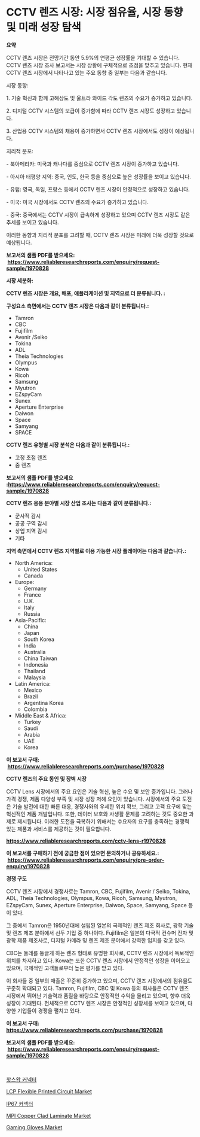 <p><h1>CCTV 렌즈 시장: 시장 점유율, 시장 동향 및 미래 성장 탐색</h1></p><p><strong>요약</strong></p>
<p><p>CCTV 렌즈 시장은 전망기간 동안 5.9%의 연평균 성장률을 기대할 수 있습니다. CCTV 렌즈 시장 조사 보고서는 시장 상황에 구체적으로 초점을 맞추고 있습니다. 현재 CCTV 렌즈 시장에서 나타나고 있는 주요 동향 중 일부는 다음과 같습니다.</p><p>시장 동향:</p><p>1. 기술 혁신과 함께 고해상도 및 울트라 와이드 각도 렌즈의 수요가 증가하고 있습니다.</p><p>2. 디지털 CCTV 시스템의 보급이 증가함에 따라 CCTV 렌즈 시장도 성장하고 있습니다.</p><p>3. 산업용 CCTV 시스템의 채용이 증가하면서 CCTV 렌즈 시장에서도 성장이 예상됩니다.</p><p>지리적 분포:</p><p>- 북아메리카: 미국과 캐나다를 중심으로 CCTV 렌즈 시장이 증가하고 있습니다.</p><p>- 아시아 태평양 지역: 중국, 인도, 한국 등을 중심으로 높은 성장률을 보이고 있습니다.</p><p>- 유럽: 영국, 독일, 프랑스 등에서 CCTV 렌즈 시장이 안정적으로 성장하고 있습니다.</p><p>- 미국: 미국 시장에서도 CCTV 렌즈의 수요가 증가하고 있습니다.</p><p>- 중국: 중국에서는 CCTV 시장이 급속하게 성장하고 있으며 CCTV 렌즈 시장도 같은 추세를 보이고 있습니다.</p><p>이러한 동향과 지리적 분포를 고려할 때, CCTV 렌즈 시장은 미래에 더욱 성장할 것으로 예상됩니다.</p></p>
<p><strong>보고서의 샘플 PDF를 받으세요: &nbsp;<a href="https://www.reliableresearchreports.com/enquiry/request-sample/1970828">https://www.reliableresearchreports.com/enquiry/request-sample/1970828</a></strong></p>
<p><strong>시장 세분화:</strong></p>
<p><strong> CCTV 렌즈 시장은 개요, 배포, 애플리케이션 및 지역으로 더 분류됩니다. :</strong></p>
<p><strong>구성요소 측면에서는 CCTV 렌즈 시장은 다음과 같이 분류됩니다.:</strong></p>
<p><ul><li>Tamron</li><li>CBC</li><li>Fujifilm</li><li>Avenir /Seiko</li><li>Tokina</li><li>ADL</li><li>Theia Technologies</li><li>Olympus</li><li>Kowa</li><li>Ricoh</li><li>Samsung</li><li>Myutron</li><li>EZspyCam</li><li>Sunex</li><li>Aperture Enterprise</li><li>Daiwon</li><li>Space</li><li>Samyang</li><li>SPACE</li></ul></p>
<p><strong> CCTV 렌즈 유형별 시장 분석은 다음과 같이 분류됩니다.:</strong></p>
<p><ul><li>고정 초점 렌즈</li><li>줌 렌즈</li></ul></p>
<p><strong>보고서의 샘플 PDF를 받으세요 :<a href="https://www.reliableresearchreports.com/enquiry/request-sample/1970828">https://www.reliableresearchreports.com/enquiry/request-sample/1970828</a></strong></p>
<p><strong> CCTV 렌즈 응용 분야별 시장 산업 조사는 다음과 같이 분류됩니다.:</strong></p>
<p><ul><li>군사적 감시</li><li>공공 구역 감시</li><li>상업 지역 감시</li><li>기타</li></ul></p>
<p><strong>지역 측면에서 CCTV 렌즈 지역별로 이용 가능한 시장 플레이어는 다음과 같습니다.:</strong></p>
<p><ul>
    <li>
        North America:
        <ul>
            <li>United States</li>
            <li>Canada</li>
        </ul>
    </li>
    <li>
        Europe:
        <ul>
            <li>Germany</li>
            <li>France</li>
            <li>U.K.</li>
            <li>Italy</li>
            <li>Russia</li>
        </ul>
    </li>
    <li>
        Asia-Pacific:
        <ul>
            <li>China</li>
            <li>Japan</li>
            <li>South Korea</li>
            <li>India</li>
            <li>Australia</li>
            <li>China Taiwan</li>
            <li>Indonesia</li>
            <li>Thailand</li>
            <li>Malaysia</li>
        </ul>
    </li>
    <li>
        Latin America:
        <ul>
            <li>Mexico</li>
            <li>Brazil</li>
            <li>Argentina Korea</li>
            <li>Colombia</li>
        </ul>
    </li>
    <li>
        Middle East & Africa:
        <ul>
            <li>Turkey</li>
            <li>Saudi</li>
            <li>Arabia</li>
            <li>UAE</li>
            <li>Korea</li>
        </ul>
    </li>
    </ul></p>
<p><strong>이 보고서 구매: &nbsp;<a href="https://www.reliableresearchreports.com/purchase/1970828">https://www.reliableresearchreports.com/purchase/1970828</a></strong></p>
<p><strong>CCTV 렌즈의 주요 동인 및 장벽 시장</strong></p>
<p><p>CCTV Lens 시장에서의 주요 요인은 기술 혁신, 높은 수요 및 보안 증가입니다. 그러나 가격 경쟁, 제품 다양성 부족 및 시장 성장 저해 요인이 있습니다. 시장에서의 주요 도전은 기술 발전에 대한 빠른 대응, 경쟁사와의 우세한 위치 확보, 그리고 고객 요구에 맞는 혁신적인 제품 개발입니다. 또한, 데이터 보호와 사생활 문제를 고려하는 것도 중요한 과제로 제시됩니다. 이러한 도전을 극복하기 위해서는 수요자의 요구를 충족하는 경쟁력 있는 제품과 서비스를 제공하는 것이 필요합니다.</p></p>
<p><strong><a href="https://www.reliableresearchreports.com/cctv-lens-r1970828">https://www.reliableresearchreports.com/cctv-lens-r1970828</a></strong></p>
<p><strong>이 보고서를 구매하기 전에 궁금한 점이 있으면 문의하거나 공유하세요.: &nbsp;<a href="https://www.reliableresearchreports.com/enquiry/pre-order-enquiry/1970828">https://www.reliableresearchreports.com/enquiry/pre-order-enquiry/1970828</a></strong></p>
<p><strong>경쟁 구도</strong></p>
<p><p>CCTV 렌즈 시장에서 경쟁사로는 Tamron, CBC, Fujifilm, Avenir / Seiko, Tokina, ADL, Theia Technologies, Olympus, Kowa, Ricoh, Samsung, Myutron, EZspyCam, Sunex, Aperture Enterprise, Daiwon, Space, Samyang, Space 등이 있다.</p><p>그 중에서 Tamron은 1950년대에 설립된 일본의 국제적인 렌즈 제조 회사로, 광학 기술 및 렌즈 제조 분야에서 선두 기업 중 하나이다. Fujifilm은 일본의 다국적 컨슈머 전자 및 광학 제품 제조사로, 디지털 카메라 및 렌즈 제조 분야에서 강력한 입지를 갖고 있다. </p><p>CBC는 둘레를 둥글게 하는 렌즈 형태로 유명한 회사로, CCTV 렌즈 시장에서 독보적인 위치를 차지하고 있다. Kowa는 또한 CCTV 렌즈 시장에서 안정적인 성장을 이어오고 있으며, 국제적인 고객들로부터 높은 평가를 받고 있다.</p><p>이 회사들 중 일부의 매출은 꾸준히 증가하고 있으며, CCTV 렌즈 시장에서의 점유율도 꾸준히 확대되고 있다. Tamron, Fujifilm, CBC 및 Kowa 등의 회사들은 CCTV 렌즈 시장에서 뛰어난 기술력과 품질을 바탕으로 안정적인 수익을 올리고 있으며, 향후 더욱 성장이 기대된다. 전체적으로 CCTV 렌즈 시장은 안정적인 성장세를 보이고 있으며, 다양한 기업들이 경쟁을 펼치고 있다.</p></p>
<p><strong>이 보고서 구매: &nbsp; <a href="https://www.reliableresearchreports.com/purchase/1970828">https://www.reliableresearchreports.com/purchase/1970828</a></strong></p>
<p><strong>보고서의 샘플 PDF를 받으세요: &nbsp;<a href="https://www.reliableresearchreports.com/enquiry/request-sample/1970828">https://www.reliableresearchreports.com/enquiry/request-sample/1970828</a></strong><strong></strong></p>
<p>&nbsp;</p>
<p><p><a href="https://github.com/JackieFauhey9089475/Market-Research-Report-List-1/blob/main/986174178187.md">핫스왑 커넥터</a></p><p><a href="https://github.com/kosella/Market-Research-Report-List-3/blob/main/lcp-flexible-printed-circuit-market.md">LCP Flexible Printed Circuit Market</a></p><p><a href="https://github.com/chupp85/Market-Research-Report-List-1/blob/main/161223578188.md">IP67 커넥터</a></p><p><a href="https://github.com/nathandecarvalho/Market-Research-Report-List-3/blob/main/mpi-copper-clad-laminate-market.md">MPI Copper Clad Laminate Market</a></p><p><a href="https://issuu.com/reportprime-2/docs/gaming-gloves-market-size-2030.pptx">Gaming Gloves Market</a></p></p>